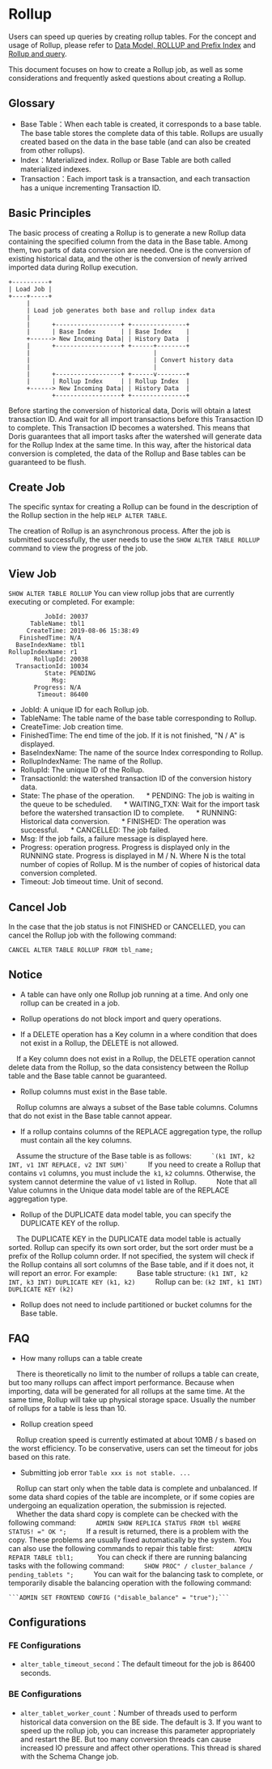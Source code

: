 <!-- 
Licensed to the Apache Software Foundation (ASF) under one
or more contributor license agreements.  See the NOTICE file
distributed with this work for additional information
regarding copyright ownership.  The ASF licenses this file
to you under the Apache License, Version 2.0 (the
"License"); you may not use this file except in compliance
with the License.  You may obtain a copy of the License at

  http://www.apache.org/licenses/LICENSE-2.0

Unless required by applicable law or agreed to in writing,
software distributed under the License is distributed on an
"AS IS" BASIS, WITHOUT WARRANTIES OR CONDITIONS OF ANY
KIND, either express or implied.  See the License for the
specific language governing permissions and limitations
under the License.
-->

# Rollup

Users can speed up queries by creating rollup tables. For the concept and usage of Rollup, please refer to [Data
 Model, ROLLUP and Prefix Index](../../getting-started/data-model-rollup_EN.md) and 
 [Rollup and query](../../getting-started/hit-the-rollup_EN.md).

This document focuses on how to create a Rollup job, as well as some considerations and frequently asked questions about creating a Rollup.

## Glossary

* Base Table：When each table is created, it corresponds to a base table. The base table stores the complete data of this table. Rollups are usually created based on the data in the base table (and can also be created from other rollups).
* Index：Materialized index. Rollup or Base Table are both called materialized indexes.
* Transaction：Each import task is a transaction, and each transaction has a unique incrementing Transaction ID.

## Basic Principles

The basic process of creating a Rollup is to generate a new Rollup data containing the specified column from the data in the Base table. Among them, two parts of data conversion are needed. One is the conversion of existing historical data, and the other is the conversion of newly arrived imported data during Rollup execution.

```
+----------+
| Load Job |
+----+-----+
     |
     | Load job generates both base and rollup index data
     |
     |      +------------------+ +---------------+
     |      | Base Index       | | Base Index    |
     +------> New Incoming Data| | History Data  |
     |      +------------------+ +------+--------+
     |                                  |
     |                                  | Convert history data
     |                                  |
     |      +------------------+ +------v--------+
     |      | Rollup Index     | | Rollup Index  |
     +------> New Incoming Data| | History Data  |
            +------------------+ +---------------+
```

Before starting the conversion of historical data, Doris will obtain a latest transaction ID. And wait for all import transactions before this Transaction ID to complete. This Transaction ID becomes a watershed. This means that Doris guarantees that all import tasks after the watershed will generate data for the Rollup Index at the same time. In this way, after the historical data conversion is completed, the data of the Rollup and Base tables can be guaranteed to be flush.

## Create Job

The specific syntax for creating a Rollup can be found in the description of the Rollup section in the help `HELP ALTER TABLE`.

The creation of Rollup is an asynchronous process. After the job is submitted successfully, the user needs to use the `SHOW ALTER TABLE ROLLUP` command to view the progress of the job.

## View Job

`SHOW ALTER TABLE ROLLUP` You can view rollup jobs that are currently executing or completed. For example:

```
          JobId: 20037
      TableName: tbl1
     CreateTime: 2019-08-06 15:38:49
   FinishedTime: N/A
  BaseIndexName: tbl1
RollupIndexName: r1
       RollupId: 20038
  TransactionId: 10034
          State: PENDING
            Msg:
       Progress: N/A
        Timeout: 86400
```

* JobId: A unique ID for each Rollup job.
* TableName: The table name of the base table corresponding to Rollup.
* CreateTime: Job creation time.
* FinishedTime: The end time of the job. If it is not finished, "N / A" is displayed.
* BaseIndexName: The name of the source Index corresponding to Rollup.
* RollupIndexName: The name of the Rollup.
* RollupId: The unique ID of the Rollup.
* TransactionId: the watershed transaction ID of the conversion history data.
* State: The phase of the operation.
     * PENDING: The job is waiting in the queue to be scheduled.
     * WAITING_TXN: Wait for the import task before the watershed transaction ID to complete.
     * RUNNING: Historical data conversion.
     * FINISHED: The operation was successful.
     * CANCELLED: The job failed.
* Msg: If the job fails, a failure message is displayed here.
* Progress: operation progress. Progress is displayed only in the RUNNING state. Progress is displayed in M / N. Where N is the total number of copies of Rollup. M is the number of copies of historical data conversion completed.
* Timeout: Job timeout time. Unit of second.

## Cancel Job

In the case that the job status is not FINISHED or CANCELLED, you can cancel the Rollup job with the following command:

`CANCEL ALTER TABLE ROLLUP FROM tbl_name;`

## Notice

* A table can have only one Rollup job running at a time. And only one rollup can be created in a job.

* Rollup operations do not block import and query operations.

* If a DELETE operation has a Key column in a where condition that does not exist in a Rollup, the DELETE is not allowed.

    If a Key column does not exist in a Rollup, the DELETE operation cannot delete data from the Rollup, so the data consistency between the Rollup table and the Base table cannot be guaranteed.

* Rollup columns must exist in the Base table.

    Rollup columns are always a subset of the Base table columns. Columns that do not exist in the Base table cannot appear.

* If a rollup contains columns of the REPLACE aggregation type, the rollup must contain all the key columns.

    Assume the structure of the Base table is as follows:
    
    `` `(k1 INT, k2 INT, v1 INT REPLACE, v2 INT SUM)` ``
    
    If you need to create a Rollup that contains `v1` columns, you must include the` k1`, `k2` columns. Otherwise, the system cannot determine the value of `v1` listed in Rollup.
    
    Note that all Value columns in the Unique data model table are of the REPLACE aggregation type.
    
* Rollup of the DUPLICATE data model table, you can specify the DUPLICATE KEY of the rollup.

    The DUPLICATE KEY in the DUPLICATE data model table is actually sorted. Rollup can specify its own sort order, but the sort order must be a prefix of the Rollup column order. If not specified, the system will check if the Rollup contains all sort columns of the Base table, and if it does not, it will report an error. For example:
    
    Base table structure: `(k1 INT, k2 INT, k3 INT) DUPLICATE KEY (k1, k2)`
    
    Rollup can be: `(k2 INT, k1 INT) DUPLICATE KEY (k2)`

* Rollup does not need to include partitioned or bucket columns for the Base table.

## FAQ

* How many rollups can a table create

    There is theoretically no limit to the number of rollups a table can create, but too many rollups can affect import performance. Because when importing, data will be generated for all rollups at the same time. At the same time, Rollup will take up physical storage space. Usually the number of rollups for a table is less than 10.
    
* Rollup creation speed

    Rollup creation speed is currently estimated at about 10MB / s based on the worst efficiency. To be conservative, users can set the timeout for jobs based on this rate.

* Submitting job error `Table xxx is not stable. ...`

    Rollup can start only when the table data is complete and unbalanced. If some data shard copies of the table are incomplete, or if some copies are undergoing an equalization operation, the submission is rejected.
    
    Whether the data shard copy is complete can be checked with the following command:
    
    ```ADMIN SHOW REPLICA STATUS FROM tbl WHERE STATUS! =" OK ";```
    
    If a result is returned, there is a problem with the copy. These problems are usually fixed automatically by the system. You can also use the following commands to repair this table first:
    
    ```ADMIN REPAIR TABLE tbl1; ```
    
    You can check if there are running balancing tasks with the following command:
    
    ```SHOW PROC" / cluster_balance / pending_tablets ";```
    
    You can wait for the balancing task to complete, or temporarily disable the balancing operation with the following command:
    
    ```ADMIN SET FRONTEND CONFIG ("disable_balance" = "true");```
    
## Configurations

### FE Configurations

* `alter_table_timeout_second`：The default timeout for the job is 86400 seconds.

### BE Configurations

* `alter_tablet_worker_count`：Number of threads used to perform historical data conversion on the BE side. The default is 3. If you want to speed up the rollup job, you can increase this parameter appropriately and restart the BE. But too many conversion threads can cause increased IO pressure and affect other operations. This thread is shared with the Schema Change job.
